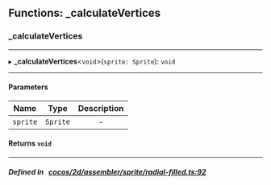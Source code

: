 ## Functions: _calculateVertices

### _calculateVertices


___
▸ **_calculateVertices**<`void`\>(`sprite: Sprite`): `void`
___


#### Parameters

| Name | Type | Description |
| :------: | :------: | :------: |
| `sprite` | `Sprite` | - |


#### Returns `void` 
___


##### Defined in &nbsp;   [cocos/2d/assembler/sprite/radial-filled.ts:92](https://github.com/cocos-creator/engine/blob/c7bf6b8a9/cocos/2d/assembler/sprite/radial-filled.ts#L92)&nbsp;
